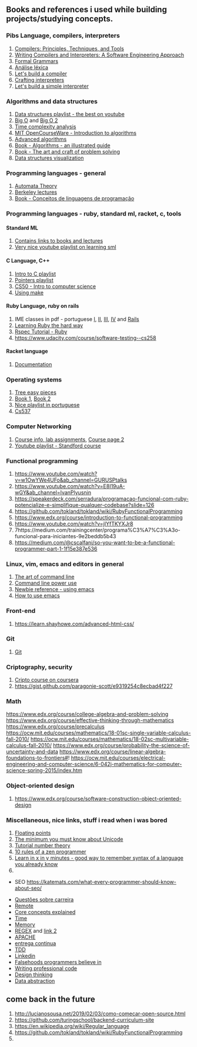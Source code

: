 ## Books and references i used while building projects/studying concepts.

### Pibs Language, compilers, interpreters
1. [Compilers: Principles, Techniques, and Tools](https://github.com/biancaguzenski/learning-path/blob/master/summaries/Alfred%20V.%20Aho%2C%20Monica%20S.%20Lam%2C%20Ravi%20Sethi%2C%20Jeffrey%20D.%20Ullman-Compilers%20-%20Principles%2C%20Techniques%2C%20and%20Tools-Pearson_Addison%20Wesley%20(2006).pdf)
2. [Writing Compilers and Interpreters: A Software Engineering Approach](https://www.amazon.com/Writing-Compilers-Interpreters-Software-Engineering/dp/0470177071/ref=sr_1_1?dchild=1&keywords=Writing+Compilers+and+Interpreters%3A+A+Software+Engineering+Approach&qid=1595966615&s=books&sr=1-1)
3. [Formal Grammars](https://web.stanford.edu/class/archive/cs/cs143/cs143.1128/handouts/080%20Formal%20Grammars.pdf)
4. [Análise léxica](https://ic.unicamp.br/~sandro/cursos/mc910/slides/cap2-lex.pdf)
5. [Let's build a compiler](https://compilers.iecc.com/crenshaw/)
6. [Crafting interpreters](https://craftinginterpreters.com/introduction.html)
7. [Let's build a simple interpreter](https://ruslanspivak.com/lsbasi-part1/)

### Algorithms and data structures

1. [Data structures playlist - the best on youtube](https://www.youtube.com/playlist?list=PL2_aWCzGMAwI3W_JlcBbtYTwiQSsOTa6P)
2. [Big O](https://www.bigocheatsheet.com/) and [Big O 2](https://www.youtube.com/watch?v=D6xkbGLQesk)
3. [Time complexity analysis](https://www.youtube.com/playlist?list=PL2_aWCzGMAwI9HK8YPVBjElbLbI3ufctn)
4. [MIT OpenCourseWare - Introduction to algorithms](https://www.youtube.com/watch?v=HtSuA80QTyo&list=PLUl4u3cNGP61Oq3tWYp6V_F-5jb5L2iHb)
5. [Advanced algorithms](http://people.seas.harvard.edu/~minilek/cs224/fall14/lec.html)
6. [Book - Algorithms - an illustrated guide](https://github.com/biancaguzenski/learning-path/blob/master/summaries/Aditya%20Bhargava%20-%20Grokking%20Algorithms_%20An%20Illustrated%20Guide%20for%20Programmers%20and%20Other%20Curious%20People-Manning%20Publications%20(2016).pdf)
7. [Book - The art and craft of problem solving](https://github.com/biancaguzenski/learning-path/blob/master/summaries/Paul%20Zeitz%20-%20The%20Art%20and%20Craft%20of%20Problem%20Solving%2C%20Second%20Edition-Wiley%20(2007).pdf)
8. [Data structures visualization](https://www.cs.usfca.edu/~galles/visualization/Algorithms.html)

### Programming languages - general

1. [Automata Theory](https://www.edx.org/course/automata-theory)
2. [Berkeley lectures](https://archive.org/details/ucberkeley-webcast-PL3E89002AA9B9879E?sort=titleSorter)
3. [Book - Conceitos de linguagens de programação](https://www.amazon.com.br/Conceitos-Linguagens-Programa%C3%A7%C3%A3o-Robert-Sebesta/dp/8582604688/ref=asc_df_8582604688/?tag=googleshopp00-20&linkCode=df0&hvadid=379792215563&hvpos=&hvnetw=g&hvrand=6461010631478211998&hvpone=&hvptwo=&hvqmt=&hvdev=c&hvdvcmdl=&hvlocint=&hvlocphy=1001773&hvtargid=pla-812887616297&psc=1)

### Programming languages - ruby, standard ml, racket, c, tools

#### Standard ML
1. [Contains links to books and lectures](https://www.smlnj.org/doc/literature.html)
2. [Very nice youtube playlist on learning sml](https://www.youtube.com/watch?v=2sqjUWGGzTo&list=PLbdi8aNvDqlKKXdG7qn0rQsfH0z1hf7FC)

#### C Language, C++

1. [Intro to C playlist](https://www.youtube.com/playlist?list=PL2_aWCzGMAwLSqGsERZGXGkA5AfMhcknE)
2. [Pointers playlist](https://www.youtube.com/playlist?list=PL2_aWCzGMAwLZp6LMUKI3cc7pgGsasm2)
3. [CS50 - Intro to computer science](https://online-learning.harvard.edu/course/cs50-introduction-computer-science)
4. [Using make](http://mrbook.org/blog/tutorials/make/)

#### Ruby Language, ruby on rails

1. IME classes in pdf - portuguese [I](https://www.ime.usp.br/~esposte/documents/aula-ruby/aula01/aula01.pdf), [II](https://www.ime.usp.br/~esposte/documents/aula-ruby/aula02/aula02.pdf), [III](https://www.ime.usp.br/~esposte/documents/aula-ruby/aula03/aula03.pdf), [IV](https://www.ime.usp.br/~esposte/documents/aula-ruby/aula04/aula04.pdf) and [Rails](https://www.ime.usp.br/~esposte/documents/aula-rails/aula01.pdf)
2. [Learning Ruby the hard way](https://learnrubythehardway.org/book/)
3. [Rspec Tutorial - Ruby](https://www.tutorialspoint.com/rspec/rspec_writing_specs.htm)
4. https://www.udacity.com/course/software-testing--cs258

#### Racket language

1. [Documentation](https://docs.racket-lang.org/index.html)

### Operating systems

1. [Tree easy pieces](http://pages.cs.wisc.edu/~remzi/OSTEP/)
2. [Book 1](https://www.amazon.com/Operating-System-Concepts-Abraham-Silberschatz/dp/1118063333/ref=dp_ob_title_bk), [Book 2](https://www.amazon.com/Operating-Concepts-Essentials-Abraham-Silberschatz/dp/1118804929/ref=sr_1_1?s=books&ie=UTF8&qid=1415311059&sr=1-1&keywords=operating+system+concepts+essentials)
3. [Nice playlist in portuguese](https://www.youtube.com/watch?v=CCHZ_06DoEA&list=PLxI8Can9yAHeK7GUEGxMsqoPRmJKwI9Jw&index=2)
4. [Cs537](http://pages.cs.wisc.edu/~remzi/Classes/537/Spring2018/)


### Computer Networking

1. [Course info, lab assignments](https://cs144.github.io/), [Course page 2](https://www.scs.stanford.edu/10au-cs144/)
2. [Youtube playlist - Standford course](https://www.youtube.com/watch?v=-nciJGUPyAM&list=PLvFG2xYBrYAQCyz4Wx3NPoYJOFjvU7g2Z&index=1)

### Functional programming

 1. https://www.youtube.com/watch?v=w1OwYWe4UFo&ab_channel=GURUSPtalks
 2. https://www.youtube.com/watch?v=E8I19uA-wGY&ab_channel=IvanPlyusnin
 3. https://speakerdeck.com/serradura/programacao-funcional-com-ruby-potencialize-e-simplifique-qualquer-codebase?slide=126
 4. https://github.com/tokland/tokland/wiki/RubyFunctionalProgramming
 5. https://www.edx.org/course/introduction-to-functional-programming
 6. https://www.youtube.com/watch?v=jIYfTKYXJr8
 8. 7https://medium.com/trainingcenter/programa%C3%A7%C3%A3o-funcional-para-iniciantes-9e2beddb5b43
 9. https://medium.com/@cscalfani/so-you-want-to-be-a-functional-programmer-part-1-1f15e387e536


### Linux, vim, emacs and editors in general

1. [The art of command line](https://github.com/jlevy/the-art-of-command-line)
2. [Command line power use](https://commandlinepoweruser.com/)
3. [Newbie reference - using emacs](https://www.emacswiki.org/emacs/EmacsNewbieKeyReference)
2. [How to use emacs](https://zoo.cs.yale.edu/classes/cs210/help/emacs.html#:~:text=Emacs%20For%20the%20Dummies,-To%20run%20emacs&text=For%20example%2C%20to%20open%20a,type%20the%20%22return%22%20key.)

### Front-end
1. https://learn.shayhowe.com/advanced-html-css/

### Git

1. [Git](https://www.deployhq.com/git)

### Criptography, security

1. [Cripto course on coursera](https://www.coursera.org/learn/crypto/home/welcome)
2. https://gist.github.com/paragonie-scott/e9319254c8ecbad4f227

### Math

  https://www.edx.org/course/college-algebra-and-problem-solving
  https://www.edx.org/course/effective-thinking-through-mathematics
  https://www.edx.org/course/precalculus
  https://ocw.mit.edu/courses/mathematics/18-01sc-single-variable-calculus-fall-2010/
  https://ocw.mit.edu/courses/mathematics/18-02sc-multivariable-calculus-fall-2010/
  https://www.edx.org/course/probability-the-science-of-uncertainty-and-data
  https://www.edx.org/course/linear-algebra-foundations-to-frontiers#!
  https://ocw.mit.edu/courses/electrical-engineering-and-computer-science/6-042j-mathematics-for-computer-science-spring-2015/index.htm
  
### Object-oriented design

1. https://www.edx.org/course/software-construction-object-oriented-design

### Miscellaneous, nice links, stuff i read when i was bored

 1. [Floating points](https://floating-point-gui.de/)
 2. [The minimum you must know about Unicode](https://www.joelonsoftware.com/2003/10/08/the-absolute-minimum-every-software-developer-absolutely-positively-must-know-about-unicode-and-character-sets-no-excuses/)
 3. [Tutorial number theory](https://www.codechef.com/wiki/tutorial-number-theory/)
 4. [10 rules of a zen programmer](https://www.zenprogrammer.org/en/10-rules-of-a-zen-programmer.html)
 5. [Learn in x in y minutes - good way to remember syntax of a language you already know](https://learnxinyminutes.com/)
 6. []() 
  - SEO
  https://katemats.com/what-every-programmer-should-know-about-seo/

  
  * [Questões sobre carreira](https://www.akitaonrails.com/2019/12/11/akitando-69-respondendo-suas-perguntas-sobre-carreira-via-instagram)
  * [Remote](https://docs.google.com/spreadsheets/d/1TLJSlNxCbwRNxy14Toe1PYwbCTY7h0CNHeer9J0VRzE/htmlview#gid=1279011369)
  * [Core concepts explained](http://carlcheo.com/compsci)
  * [Time](https://unix4lyfe.org/time/)
  * [Memory](https://lwn.net/Articles/250967/)
  * [REGEX](https://github.com/regexhq) and [link 2](https://github.com/ziishaned/learn-regex)
  * [APACHE](https://www.google.com/search?q=apache&oq=apache&aqs=chrome..69i57.666j0j1&sourceid=chrome&ie=UTF-8)
  * [entrega continua](https://www.google.com/search?q=continuous+delivery&oq=continuous+delivery&aqs=chrome..69i57.2712j0j1&sourceid=chrome&ie=UTF-8)
  * [TDD](http://devfuria.com.br/logica-de-programacao/tdd-junto-com-logica-assim-tao-cedo/)
   * [Linkedin](https://womakerscode.gitbook.io/linkedin-um-guia-girl-power/)
  * [Falsehoods programmers believe in](https://github.com/kdeldycke/awesome-falsehood)
  * [Writing professional code](https://www.edx.org/course/writing-professional-code-advanced-topics)
  * [Design thinking](https://www.edx.org/course/introduction-to-design-thinking)
  * [Data abstraction](https://www.edx.org/course/software-construction-data-abstraction)
  
  
  ## come back in the future
  
  1. http://lucianosousa.net/2019/02/03/como-comecar-open-source.html
  2. https://github.com/turingschool/backend-curriculum-site
  3. https://en.wikipedia.org/wiki/Regular_language
  4. https://github.com/tokland/tokland/wiki/RubyFunctionalProgramming
  5. 
